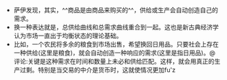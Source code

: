 - 萨伊发现，其实，^^商品是由商品来购买的^^，供给或生产会自动创造自己的需求。
- 换一种表达就是，总供给曲线和总需求曲线重合到一起。这也是新古典经济学认为市场一直出于均衡状态的理论基础。
- 比如，一个农民将多余的粮食到市场出售，希望换回日用品。只要社会上存在一种供给(这里是粮食)，就会自动创造一种响应的需求(这里是指日用品)。@评论:关键是这种需求在时间和数量上未必和供给匹配。这样，就会用真正的生产过剩。特别是当交易的中介是货币时，这就使情况更加fu'z
